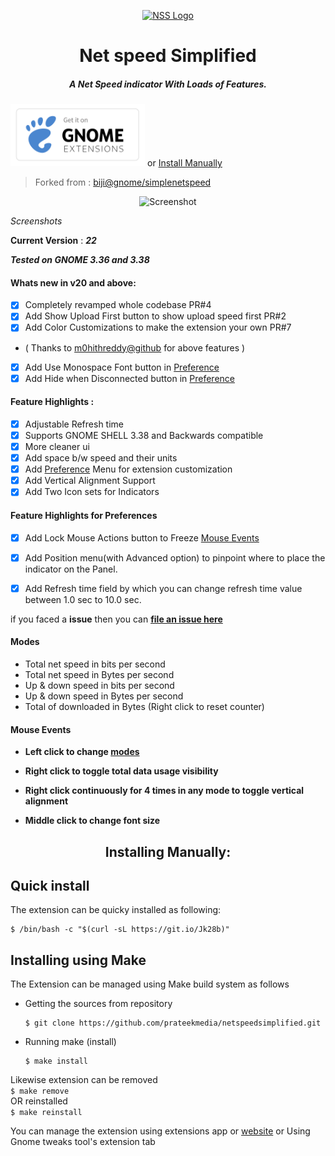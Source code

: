 <p align="center"><a href="https://extensions.gnome.org/extension/3724/net-speed-simplified/"><img src="https://raw.githubusercontent.com/prateekmedia/netspeedsimplified/main/images/icon.png" height=80px alt="NSS Logo"/></a></p>
<h1 align="center">Net speed Simplified</h1>
<h5 align="center"><i>A Net Speed indicator With Loads of Features.</i></h5>

[<img src="https://raw.githubusercontent.com/andyholmes/gnome-shell-extensions-badge/master/get-it-on-ego.svg?sanitize=true" height="100" alt="Get it on GNOME Extensions">](https://extensions.gnome.org/extension/3724/net-speed-simplified/) or [Install Manually](#installing-manually)

> Forked from : [biji@gnome/simplenetspeed](https://github.com/biji/simplenetspeed)

<p align="center"><img src='https://raw.githubusercontent.com/prateekmedia/netspeedsimplified/main/images/screenshoot.png' width="500px"  alt="Screenshot"/>

*Screenshots*</p>

**Current Version** : ***22***

***Tested on GNOME 3.36 and 3.38***

#### Whats new in v20 and above:
- [x] Completely revamped whole codebase PR#4
- [x] Add Show Upload First button to show upload speed first PR#2
- [x] Add Color Customizations to make the extension your own PR#7
- ( Thanks to [m0hithreddy@github](https://github.com/m0hithreddy) for above features )   
- [x] Add Use Monospace Font button in [Preference](#Feature-Highlights-for-Preferences)
- [x] Add Hide when Disconnected button in [Preference](#Feature-Highlights-for-Preferences)

#### Feature Highlights :
- [x] Adjustable Refresh time
- [x] Supports GNOME SHELL 3.38 and Backwards compatible
- [x] More cleaner ui
- [x] Add space b/w speed and their units
- [x] Add [Preference](#Feature-Highlights-for-Preferences) Menu for extension customization
- [x] Add Vertical Alignment Support
- [x] Add Two Icon sets for Indicators

#### Feature Highlights for Preferences
- [x] Add Lock Mouse Actions button to Freeze [Mouse Events](#mouse-events)
- [x] Add Position menu(with Advanced option) to pinpoint where to place the indicator on the Panel.
- [x] Add Refresh time field by which you can change refresh time value between 1.0 sec to 10.0 sec.


if you faced a **issue** then you can **[file an issue here](https://github.com/prateekmedia/netspeedsimplified/issues)**
 
#### Modes
- Total net speed in bits per second
- Total net speed in Bytes per second
- Up & down speed in bits per second
- Up & down speed in Bytes per second
- Total of downloaded in Bytes (Right click to reset counter)

#### Mouse Events
- **Left click to change [modes](#modes)**

- **Right click to toggle total data usage visibility** 

- **Right click continuously for 4 times in any mode to toggle vertical alignment**  

- **Middle click to change font size**


<h2 align="center">Installing Manually:</h2>   
  
## Quick install
The extension can be quicky installed as following:

    $ /bin/bash -c "$(curl -sL https://git.io/Jk28b)"


## Installing using Make
The Extension can be managed using Make build system as follows

* Getting the sources from repository

      $ git clone https://github.com/prateekmedia/netspeedsimplified.git

* Running make (install)

      $ make install

Likewise extension can be removed  
```$ make remove```  
OR reinstalled  
```$ make reinstall```  


You can manage the extension using extensions app or [website](https://extensions.gnome.org/local) or Using Gnome tweaks tool's extension tab  
